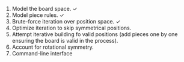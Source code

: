 1. Model the board space. ✓
2. Model piece rules. ✓
3. Brute-force iteration over position space. ✓
4. Optimize iteration to skip symmetrical positions.
  1. Attempt iterative building fo valid positions (add
     pieces one by one ensuring the board is valid in the process).
  2. Account for rotational symmetry.
5. Command-line interface
